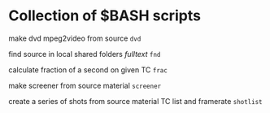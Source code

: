 # Collection of $BASH scripts

make dvd mpeg2video from source
```dvd```

find source in local shared folders _fulltext_
```fnd```

calculate fraction of a second on given TC
```frac```

make screener from source material
```screener```

create a series of shots from source material TC list and framerate
```shotlist```
